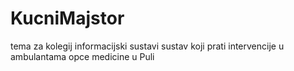 # KucniMajstor
tema za kolegij informacijski sustavi
sustav koji prati intervencije u ambulantama opce medicine u Puli

